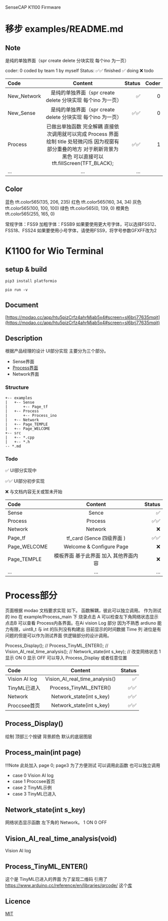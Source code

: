 
SenseCAP K1100 Firmware

# 移步 examples/README.md
## Note

是纯的单独界面（spr create delete 分块实现  每个ino 为一页）

coder: 0 coded by team 1 by myself
Status: ✅✅ finished ✅ doing  ❌ todo

| Code | Content | Status| Coder|
| :------------ |:---------------:| -----:| -----:|
|New_Network| 是纯的单独界面（spr create delete 分块实现  每个ino 为一页） |✅ |0|
|New_Sense| 是纯的单独界面（spr create delete 分块实现  每个ino 为一页） |✅✅ |0|
|Process| 已做出单独函数 完全解耦 直接依次调用就可以完成 Process 界面绘制 title 处轻微闪烁 因为视窗有部分重叠的地方  对于刷新背景为黑色 可以直接可以 tft.fillScreen(TFT_BLACK);|✅✅|1|
|...| ...| ...|

## Color

蓝色 tft.color565(135, 206, 235)
红色 tft.color565(160, 34, 34)
灰色 tft.color565(100, 100, 100)
绿色 tft.color565(0, 139, 0)
橙黄色 tft.color565(255, 165, 0)

常规字体：FSS9
加粗字体：FSSB9
如果要使用更大号字体，可以选择FSS12、FSS18、FSS24
如果要使用小号字体，请使用FSS9，将字号参数GFXFF改为2
# K1100 for Wio Terminal

## setup & build

```
pip3 install platformio
```

```
pio run -v
```

## Document

[https://modao.cc/app/htu5pizCrfz4ahrMjab5x4#screen=sl6brj77635mqit](https://modao.cc/app/htu5pizCrfz4ahrMjab5x4#screen=sl6brj77635mqit)
## Description

根据产品经理的设计 UI部分实现 主要分为三个部分。

- Sense界面
- [Process界面](#Process部分)
- Network界面

### Structure

```
+-- examples
|   +-- Sense
|       +-- Page_tf
|   +-- Process
|       +-- Process_ino
|   +-- Network
|   +-- Page_TEMPLE
|   +-- Page_WELCOME
+-- src
|   +-- *.cpp
|   +-- *.h
-- *.md
```

### Todo

✅  UI部分实现中

✅✅  UI部分初步实现

❌ 与文档内容无关或暂未开始

| Code | Content | Status|
| :------------ |:---------------:| -----:|
|Sense| Sence |✅ |
|Process| Process |✅✅ |
|Network| Network|❌|
|Page_tf| tf_card (Sence 四级界面 ) | ✅✅ |
|Page_WELCOME| Welcome & Configure Page | ❌ |
|Page_TEMPLE| 模板界面 基于此界面 加入 其他界面内容| ❌|
|...| ...| ...|

# Process部分

页面根据 modao 文档要求实现 如下。 函数解耦，彼此可以独立调用。 作为测试的 ino 在 example/Process_main 下 烧录点击 A 可以检查左下角网络状态显示 点击B 可以查看 Process内各界面。在Ai vision Log 部分 因为不熟悉 ardiuno  能力有限，uint8_t 与 int 的队列没有构建出 目前显示的时间数据 Time 列 进位是有问题的但是可以作为测试界面 供逻辑部分的设计调用。

Process_Display();  //
Process_TinyML_ENTER(); //
Vision_AI_real_time_analysis(); //
Network_state(int s_key); // 改变网络状态 1 显示 ON 0 显示 OFF 可以导入 Process_Display 或者任意位置

| Code | Content | Status|
| :------------ |:---------------:| -----:|
|Vision AI log| Vision_AI_real_time_analysis() |✅ |
|TinyML已进入| Process_TinyML_ENTER() |✅✅ |
|Network| Network_state(int s_key)|✅✅|
|Proccsee首页| Network_state(int s_key)|✅✅|

## Process_Display()

绘制 顶部三个按键 背景颜色 默认的底层图层

## Process_main(int page)

!!!Note
    此处加入 page 0;  page3 为了方便测试 可以调用此函数 也可以独立调用

- case 0   Vision AI log
- case 1  Proccsee首页
- case 2  TinyML示例
- case 3  TinyML已进入

## Network_state(int s_key)

网络状态显示函数 左下角的 Network。  1 ON 0 OFF

## Vision_AI_real_time_analysis(void)

 Vision AI log

## Process_TinyML_ENTER()

这个是 TinyML已进入的界面 为了呈现二维码 引用了
<https://www.arduino.cc/reference/en/libraries/qrcode/> 这个[库](https://www.arduino.cc/reference/en/libraries/qrcode/)

## Licence

[MIT](LICENSE.txt)
